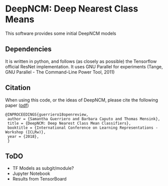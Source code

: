 # DeepNCM: Deep Nearest Class Means
This software provides some initial DeepNCM models

## Dependencies
It is written in python, and follows (as closely as possible) the Tensorflow official ResNet implementation.
It uses GNU Parallel for experiments (Tange, GNU Parallel - The Command-Line Power Tool, 2011)

## Citation
When using this code, or the ideas of DeepNCM, please cite the following paper ([pdf](https://openreview.net/forum?id=rkPLZ4JPM))

    @INPROCEEDINGS{guerriero18openreview,
     author = {Samantha Guerriero and Barbara Caputo and Thomas Mensink},
     title = {DeepNCM: Deep Nearest Class Mean Classifiers},
     booktitle = {International Conference on Learning Representations - Workshop (ICLRw)},
     year = {2018},
     }

## ToDO
- TF Models as subgit/module?
- Jupyter Notebook
- Results from TensorBoard
